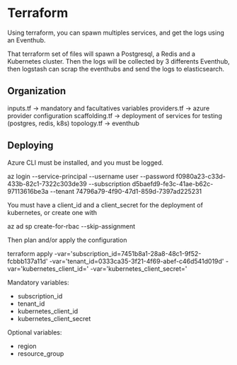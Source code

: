 # Terraform

Using terraform, you can spawn multiples services, and get the logs using an Eventhub.

That terraform set of files will spawn a Postgresql, a Redis and a Kubernetes cluster. Then the logs will be collected by 3 differents Eventhub, then logstash can scrap the eventhubs and send the logs to elasticsearch.

## Organization

  inputs.tf       -> mandatory and facultatives variables
  providers.tf    -> azure provider configuration
  scaffolding.tf  -> deployment of services for testing (postgres, redis, k8s)
  topology.tf     -> eventhub


## Deploying

Azure CLI must be installed, and you must be logged.

  az login --service-principal --username user --password f0980a23-c33d-433b-82c1-7322c303de39 --subscription d5baefd9-fe3c-41ae-b62c-97113616be3a --tenant 74796a79-4f90-47d1-859d-7397ad225231

You must have a client_id and a client_secret for the deployment of kubernetes, or create one with

  az ad sp create-for-rbac --skip-assignment

Then plan and/or apply the configuration

  terraform apply -var='subscription_id=7451b8a1-28a8-48c1-9f52-fcbbb137a11d' -var='tenant_id=0333ca35-3f21-4f69-abef-c46d541d019d' -var='kubernetes_client_id=' -var='kubernetes_client_secret='

Mandatory variables:
 - subscription_id
 - tenant_id
 - kubernetes_client_id
 - kubernetes_client_secret

Optional variables:
 - region
 - resource_group


### 
